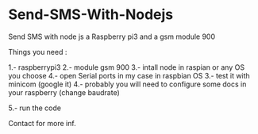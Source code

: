 # Send-SMS-With-Nodejs
Send SMS with node js a Raspberry pi3 and a gsm module 900

Things you need :

1.- raspberrypi3
2.- module gsm 900
3.- intall node in raspian or any OS you choose
4.- open Serial ports in my case in raspbian OS
3.- test it with minicom (google it)
4.- probably you will need to configure some docs in your raspberry (change baudrate)

5.- run the code

Contact for more inf. 
